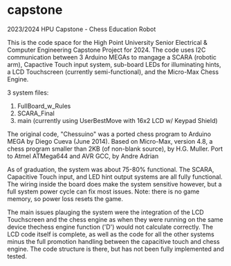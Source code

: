 # capstone
2023/2024 HPU Capstone - Chess Education Robot

This is the code space for the High Point University Senior Electrical & Computer Engineering Capstone
Project for 2024. The code uses I2C communication between 3 Arduino MEGAs to mangage a SCARA (robotic arm),
Capactive Touch input system, sub-board LEDs for illuminating hints, a LCD Touchscreen (currently semi-functional),
and the Micro-Max Chess Engine. 

3 system files:
1) FullBoard_w_Rules
2) SCARA_Final
3) main (currently using UserBestMove with 16x2 LCD w/ Keypad Shield)

The original code, "Chessuino" was a ported chess program to Arduino MEGA by Diego Cueva (June 2014). 
Based on Micro-Max, version 4.8, a chess program smaller than 2KB (of non-blank source), by H.G. Muller. 
Port to Atmel ATMega644 and AVR GCC, by Andre Adrian 

As of graduation, the system was about 75-80% functional. The SCARA, Capacitive Touch input, and LED hint output
systems are all fully functional. The wiring inside the board does make the system sensitive however, but a full
system power cycle can fix most issues. Note: there is no game memory, so power loss resets the game.

The main issues plauging the system were the integration of the LCD Touchscreen and the chess engine as when 
they were running on the same device thechess engine function ('D') would not calculate correctly. 
The LCD code itself is complete, as well as the code for all the other systems minus the full promotion handling 
between the capacitive touch and chess engine. The code structure is there, but has not been fully implemented and tested.
